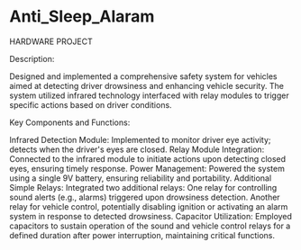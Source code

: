 # Anti_Sleep_Alaram


HARDWARE PROJECT


Description:

Designed and implemented a comprehensive safety system for vehicles aimed at detecting driver drowsiness and enhancing vehicle security. The system utilized infrared technology interfaced with relay modules to trigger specific actions based on driver conditions.

Key Components and Functions:


Infrared Detection Module: Implemented to monitor driver eye activity; detects when the driver's eyes are closed.
Relay Module Integration: Connected to the infrared module to initiate actions upon detecting closed eyes, ensuring timely response.
Power Management: Powered the system using a single 9V battery, ensuring reliability and portability.
Additional Simple Relays: Integrated two additional relays:
One relay for controlling sound alerts (e.g., alarms) triggered upon drowsiness detection.
Another relay for vehicle control, potentially disabling ignition or activating an alarm system in response to detected drowsiness.
Capacitor Utilization: Employed capacitors to sustain operation of the sound and vehicle control relays for a defined duration after power interruption, maintaining critical functions.
